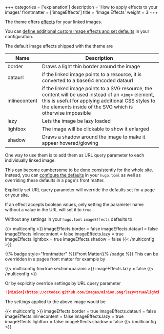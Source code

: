 +++
categories = ['explanation']
description = 'How to apply effects to your images'
frontmatter = ['imageEffects']
title = 'Image Effects'
weight = 3
+++

The theme offers [effects](authoring/markdown#image-effects) for your linked images.

You can [define additional custom image effects and set defaults](configuration/customization/imageeffects) in your configuration.

The default image effects shipped with the theme are

| Name          | Description                                                       |
| ------------- | ----------------------------------------------------------------- |
| border        | Draws a light thin border around the image                        |
| dataurl       | if the linked image points to a resource, it is converted to a base64 encoded dataurl |
| inlinecontent | if the linked image points to a SVG resource, the content will be used instead of an `<img>` element, this is useful for applying additional CSS styles to the elements inside of the SVG which is otherwise impossible |
| lazy          | Lets the image be lazy loaded                                     |
| lightbox      | The image will be clickable to show it enlarged                   |
| shadow        | Draws a shadow around the image to make it appear hovered/glowing |

One way to use them is to add them as URL query parameter to each individually linked image.

This can become cumbersome to be done consistently for the whole site. Instead, you can [configure the defaults](configuration/customization/imageeffects) in your `hugo.toml` as well as overriding these defaults in a page's front matter.

Explicitly set URL query parameter will override the defaults set for a page or your site.

If an effect accepts boolean values, only setting the parameter name without a value in the URL will set it to `true`.

Without any settings in your `hugo.toml` `imageEffects` defaults to

{{< multiconfig >}}
imageEffects.border = false
imageEffects.dataurl = false
imageEffects.inlinecontent = false
imageEffects.lazy = true
imageEffects.lightbox = true
imageEffects.shadow = false
{{< /multiconfig >}}

{{% badge style="frontmatter" %}}Front Matter{{% /badge %}} This can be overridden in a pages front matter for example by

{{< multiconfig fm=true section=params >}}
imageEffects.lazy = false
{{< /multiconfig >}}

Or by explicitly override settings by URL query parameter

````md {title="URL"}
![Minion](https://octodex.github.com/images/minion.png?lazy=true&lightbox=false)
````

The settings applied to the above image would be

{{< multiconfig >}}
imageEffects.border = true
imageEffects.dataurl = false
imageEffects.inlinecontent = false
imageEffects.lazy = true
imageEffects.lightbox = false
imageEffects.shadow = false
{{< /multiconfig >}}
